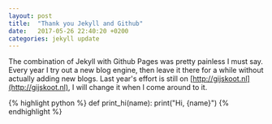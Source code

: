 ```yaml
---
layout: post
title:  "Thank you Jekyll and Github"
date:   2017-05-26 22:40:20 +0200
categories: jekyll update
---
```


The combination of Jekyll with Github Pages was pretty painless I must say. Every year I try out a new blog engine, then leave it there for a while without actually adding new blogs. Last year's effort is still on [http://gijskoot.nl](http://gijskoot.nl), I will change it when I come around to it.

{% highlight python %}
def print_hi(name):
    print("Hi, {name}")
{% endhighlight %}
